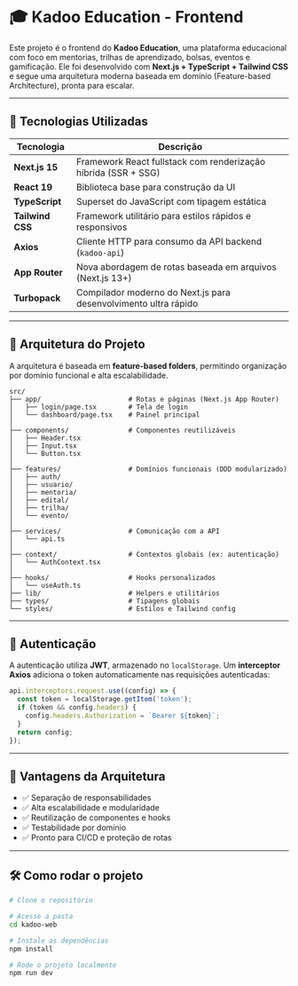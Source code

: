 
# 🎓 Kadoo Education - Frontend

Este projeto é o frontend do **Kadoo Education**, uma plataforma educacional com foco em mentorias, trilhas de aprendizado, bolsas, eventos e gamificação. Ele foi desenvolvido com **Next.js + TypeScript + Tailwind CSS** e segue uma arquitetura moderna baseada em domínio (Feature-based Architecture), pronta para escalar.

---

## 🚀 Tecnologias Utilizadas

| Tecnologia       | Descrição                                                                 |
|------------------|---------------------------------------------------------------------------|
| **Next.js 15**   | Framework React fullstack com renderização híbrida (SSR + SSG)           |
| **React 19**     | Biblioteca base para construção da UI                                    |
| **TypeScript**   | Superset do JavaScript com tipagem estática                              |
| **Tailwind CSS** | Framework utilitário para estilos rápidos e responsivos                  |
| **Axios**        | Cliente HTTP para consumo da API backend (`kadoo-api`)                   |
| **App Router**   | Nova abordagem de rotas baseada em arquivos (Next.js 13+)                |
| **Turbopack**    | Compilador moderno do Next.js para desenvolvimento ultra rápido          |

---

## 🧱 Arquitetura do Projeto

A arquitetura é baseada em **feature-based folders**, permitindo organização por domínio funcional e alta escalabilidade.

```
src/
├── app/                      # Rotas e páginas (Next.js App Router)
│   ├── login/page.tsx        # Tela de login
│   └── dashboard/page.tsx    # Painel principal
│
├── components/               # Componentes reutilizáveis
│   ├── Header.tsx
│   ├── Input.tsx
│   └── Button.tsx
│
├── features/                 # Domínios funcionais (DDD modularizado)
│   ├── auth/
│   ├── usuario/
│   ├── mentoria/
│   ├── edital/
│   ├── trilha/
│   └── evento/
│
├── services/                 # Comunicação com a API
│   └── api.ts
│
├── context/                  # Contextos globais (ex: autenticação)
│   └── AuthContext.tsx
│
├── hooks/                    # Hooks personalizados
│   └── useAuth.ts
├── lib/                      # Helpers e utilitários
├── types/                    # Tipagens globais
└── styles/                   # Estilos e Tailwind config
```

---

## 🔐 Autenticação

A autenticação utiliza **JWT**, armazenado no `localStorage`. Um **interceptor Axios** adiciona o token automaticamente nas requisições autenticadas:

```ts
api.interceptors.request.use((config) => {
  const token = localStorage.getItem('token');
  if (token && config.headers) {
    config.headers.Authorization = `Bearer ${token}`;
  }
  return config;
});
```

---

## 🧠 Vantagens da Arquitetura

- ✅ Separação de responsabilidades
- ✅ Alta escalabilidade e modularidade
- ✅ Reutilização de componentes e hooks
- ✅ Testabilidade por domínio
- ✅ Pronto para CI/CD e proteção de rotas

---

## 🛠️ Como rodar o projeto

```bash
# Clone o repositório

# Acesse a pasta
cd kadoo-web

# Instale as dependências
npm install

# Rode o projeto localmente
npm run dev
```



